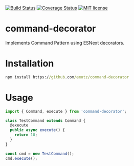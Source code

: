 [![Build Status](https://travis-ci.org/emotz/command-decorator.svg?branch=master)](https://travis-ci.org/emotz/command-decorator.svg?branch=master)
[![Coverage Status](https://coveralls.io/repos/github/emotz/command-decorator/badge.svg?branch=master)](https://coveralls.io/github/emotz/command-decorator?branch=master)
[![MIT license](http://img.shields.io/badge/license-MIT-brightgreen.svg)](http://opensource.org/licenses/MIT)

# command-decorator

Implements Command Pattern using ESNext decorators.

# Installation

```bat
npm install https://github.com/emotz/command-decorator
```

# Usage

```ts
import { Command, execute } from 'command-decorator';

class TestCommand extends Command {
  @execute
  public async execute() {
    return 10;
  }
}

const cmd = new TestCommand();
cmd.execute();
```
